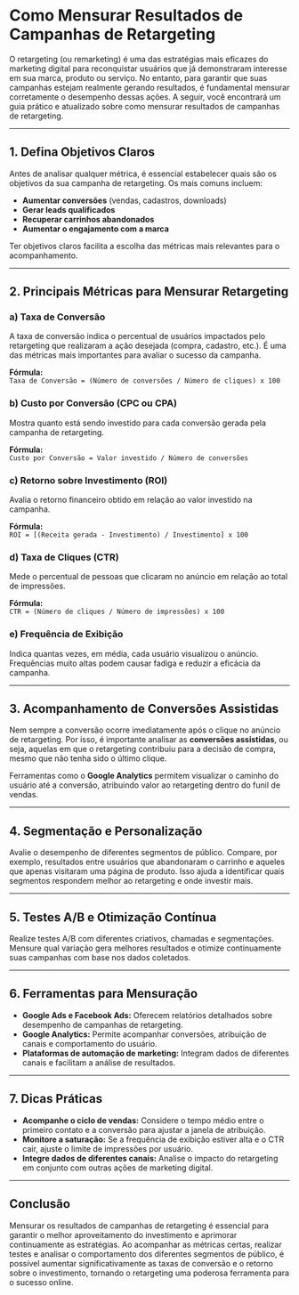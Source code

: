 # Como Mensurar Resultados de Campanhas de Retargeting

O retargeting (ou remarketing) é uma das estratégias mais eficazes do marketing digital para reconquistar usuários que já demonstraram interesse em sua marca, produto ou serviço. No entanto, para garantir que suas campanhas estejam realmente gerando resultados, é fundamental mensurar corretamente o desempenho dessas ações. A seguir, você encontrará um guia prático e atualizado sobre como mensurar resultados de campanhas de retargeting.

---

## 1. **Defina Objetivos Claros**

Antes de analisar qualquer métrica, é essencial estabelecer quais são os objetivos da sua campanha de retargeting. Os mais comuns incluem:

- **Aumentar conversões** (vendas, cadastros, downloads)
- **Gerar leads qualificados**
- **Recuperar carrinhos abandonados**
- **Aumentar o engajamento com a marca**

Ter objetivos claros facilita a escolha das métricas mais relevantes para o acompanhamento.

---

## 2. **Principais Métricas para Mensurar Retargeting**

### **a) Taxa de Conversão**

A taxa de conversão indica o percentual de usuários impactados pelo retargeting que realizaram a ação desejada (compra, cadastro, etc.). É uma das métricas mais importantes para avaliar o sucesso da campanha.

**Fórmula:**  
`Taxa de Conversão = (Número de conversões / Número de cliques) x 100`

### **b) Custo por Conversão (CPC ou CPA)**

Mostra quanto está sendo investido para cada conversão gerada pela campanha de retargeting.

**Fórmula:**  
`Custo por Conversão = Valor investido / Número de conversões`

### **c) Retorno sobre Investimento (ROI)**

Avalia o retorno financeiro obtido em relação ao valor investido na campanha.

**Fórmula:**  
`ROI = [(Receita gerada - Investimento) / Investimento] x 100`

### **d) Taxa de Cliques (CTR)**

Mede o percentual de pessoas que clicaram no anúncio em relação ao total de impressões.

**Fórmula:**  
`CTR = (Número de cliques / Número de impressões) x 100`

### **e) Frequência de Exibição**

Indica quantas vezes, em média, cada usuário visualizou o anúncio. Frequências muito altas podem causar fadiga e reduzir a eficácia da campanha.

---

## 3. **Acompanhamento de Conversões Assistidas**

Nem sempre a conversão ocorre imediatamente após o clique no anúncio de retargeting. Por isso, é importante analisar as **conversões assistidas**, ou seja, aquelas em que o retargeting contribuiu para a decisão de compra, mesmo que não tenha sido o último clique.

Ferramentas como o **Google Analytics** permitem visualizar o caminho do usuário até a conversão, atribuindo valor ao retargeting dentro do funil de vendas.

---

## 4. **Segmentação e Personalização**

Avalie o desempenho de diferentes segmentos de público. Compare, por exemplo, resultados entre usuários que abandonaram o carrinho e aqueles que apenas visitaram uma página de produto. Isso ajuda a identificar quais segmentos respondem melhor ao retargeting e onde investir mais.

---

## 5. **Testes A/B e Otimização Contínua**

Realize testes A/B com diferentes criativos, chamadas e segmentações. Mensure qual variação gera melhores resultados e otimize continuamente suas campanhas com base nos dados coletados.

---

## 6. **Ferramentas para Mensuração**

- **Google Ads e Facebook Ads:** Oferecem relatórios detalhados sobre desempenho de campanhas de retargeting.
- **Google Analytics:** Permite acompanhar conversões, atribuição de canais e comportamento do usuário.
- **Plataformas de automação de marketing:** Integram dados de diferentes canais e facilitam a análise de resultados.

---

## 7. **Dicas Práticas**

- **Acompanhe o ciclo de vendas:** Considere o tempo médio entre o primeiro contato e a conversão para ajustar a janela de atribuição.
- **Monitore a saturação:** Se a frequência de exibição estiver alta e o CTR cair, ajuste o limite de impressões por usuário.
- **Integre dados de diferentes canais:** Analise o impacto do retargeting em conjunto com outras ações de marketing digital.

---

## **Conclusão**

Mensurar os resultados de campanhas de retargeting é essencial para garantir o melhor aproveitamento do investimento e aprimorar continuamente as estratégias. Ao acompanhar as métricas certas, realizar testes e analisar o comportamento dos diferentes segmentos de público, é possível aumentar significativamente as taxas de conversão e o retorno sobre o investimento, tornando o retargeting uma poderosa ferramenta para o sucesso online.